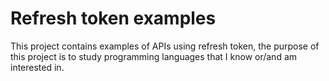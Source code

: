# Refresh token examples

This project contains examples of APIs using refresh token, the purpose of this project is to study programming languages ​​that I know or/and am interested in.